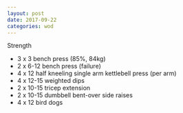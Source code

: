 ```yaml
---
layout: post
date: 2017-09-22
categories: wod
---
```


<!--
**Chris - <span></span>**
-->

Strength
- 3 x 3 bench press (85%, 84kg)
- 2 x 6-12 bench press (failure)
- 4 x 12 half kneeling single arm kettlebell press (per arm)
- 4 x 12-15 weighted dips
- 2 x 10-15 tricep extension
- 2 x 10-15 dumbbell bent-over side raises
- 4 x 12 bird dogs
